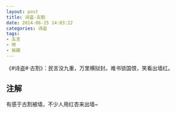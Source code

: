 ```yaml
---
layout: post
title: 诗盗·古割
date: 2014-06-25 14:03:22
categories: 诗盗
tags:
- 五言
- 喷
- 挨踢
---
```

《#诗盗#·古割》：民言没九重，万里横狱封。难书锁国恨，笑看出墙红。

## 注解
有感于古割被墙，不少人用红杏来出墙~
